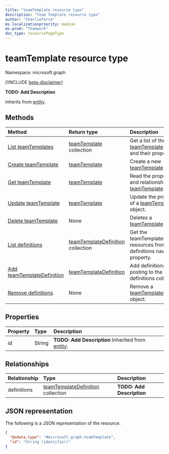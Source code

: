 ```yaml
---
title: "teamTemplate resource type"
description: "Team Template resource type"
author: "Charlieforce"
ms.localizationpriority: medium
ms.prod: "Teamwork"
doc_type: resourcePageType
---
```


# teamTemplate resource type

Namespace: microsoft.graph

[!INCLUDE [beta-disclaimer](../../includes/beta-disclaimer.md)]

**TODO: Add Description**


Inherits from [entity](../resources/entity.md).

## Methods
|Method|Return type|Description|
|:---|:---|:---|
|[List teamTemplates](../api/teamwork-list-teamtemplates.md)|[teamTemplate](../resources/teamtemplate.md) collection|Get a list of the [teamTemplate](../resources/teamtemplate.md) objects and their properties.|
|[Create teamTemplate](../api/teamwork-post-teamtemplates.md)|[teamTemplate](../resources/teamtemplate.md)|Create a new [teamTemplate](../resources/teamtemplate.md) object.|
|[Get teamTemplate](../api/teamtemplate-get.md)|[teamTemplate](../resources/teamtemplate.md)|Read the properties and relationships of a [teamTemplate](../resources/teamtemplate.md) object.|
|[Update teamTemplate](../api/teamtemplate-update.md)|[teamTemplate](../resources/teamtemplate.md)|Update the properties of a [teamTemplate](../resources/teamtemplate.md) object.|
|[Delete teamTemplate](../api/teamwork-delete-teamtemplates.md)|None|Deletes a [teamTemplate](../resources/teamtemplate.md) object.|
|[List definitions](../api/teamtemplate-list-definitions.md)|[teamTemplateDefinition](../resources/teamtemplatedefinition.md) collection|Get the teamTemplateDefinition resources from the definitions navigation property.|
|[Add teamTemplateDefinition](../api/teamtemplate-post-definitions.md)|[teamTemplateDefinition](../resources/teamtemplatedefinition.md)|Add definitions by posting to the definitions collection.|
|[Remove definitions](../api/teamtemplate-delete-definitions.md)|None|Remove a [teamTemplateDefinition](../resources/teamtemplatedefinition.md) object.|

## Properties
|Property|Type|Description|
|:---|:---|:---|
|id|String|**TODO: Add Description** Inherited from [entity](../resources/entity.md).|

## Relationships
|Relationship|Type|Description|
|:---|:---|:---|
|definitions|[teamTemplateDefinition](../resources/teamtemplatedefinition.md) collection|**TODO: Add Description**|

## JSON representation
The following is a JSON representation of the resource.
<!-- {
  "blockType": "resource",
  "keyProperty": "id",
  "@odata.type": "microsoft.graph.teamTemplate",
  "baseType": "microsoft.graph.entity",
  "openType": false
}
-->
``` json
{
  "@odata.type": "#microsoft.graph.teamTemplate",
  "id": "String (identifier)"
}
```

